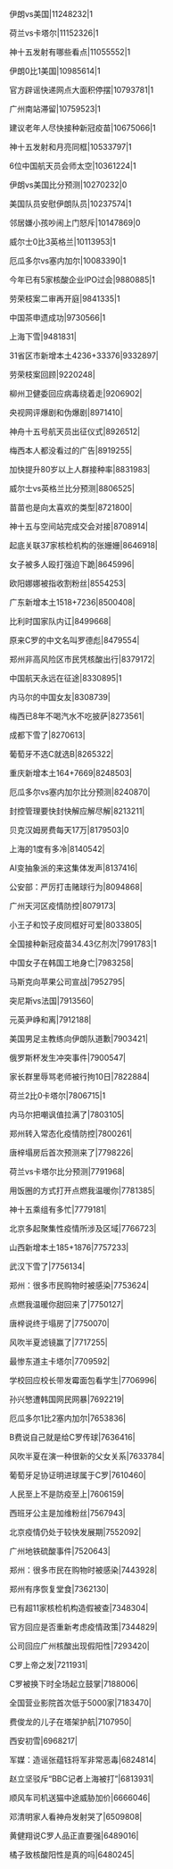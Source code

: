 伊朗vs美国|11248232|1

荷兰vs卡塔尔|11152326|1

神十五发射有哪些看点|11055552|1

伊朗0比1美国|10985614|1

官方辟谣快递网点大面积停摆|10793781|1

广州南站滞留|10759523|1

建议老年人尽快接种新冠疫苗|10675066|1

神十五发射和月亮同框|10533797|1

6位中国航天员会师太空|10361224|1

伊朗vs美国比分预测|10270232|0

美国队员安慰伊朗队员|10237574|1

邻居嫌小孩吵闹上门怒斥|10147869|0

威尔士0比3英格兰|10113953|1

厄瓜多尔vs塞内加尔|10083390|1

今年已有5家核酸企业IPO过会|9880885|1

劳荣枝案二审再开庭|9841335|1

中国茶申遗成功|9730566|1

上海下雪|9481831|

31省区市新增本土4236+33376|9332897|

劳荣枝案回顾|9220248|

柳州卫健委回应病毒绕着走|9206902|

央视网评爆剧和伪爆剧|8971410|

神舟十五号航天员出征仪式|8926512|

梅西本人都没看过的广告|8919255|

加快提升80岁以上人群接种率|8831983|

威尔士vs英格兰比分预测|8806525|

苗苗也是向太喜欢的类型|8721800|

神十五与空间站完成交会对接|8708914|

起底关联37家核检机构的张姗姗|8646918|

女子被多人殴打强迫下跪|8645996|

欧阳娜娜被指收割粉丝|8554253|

广东新增本土1518+7236|8500408|

比利时国家队内讧|8499668|

原来C罗的中文名叫罗德彪|8479554|

郑州非高风险区市民凭核酸出行|8379172|

中国航天永远在征途|8330895|1

内马尔的中国女友|8308739|

梅西已8年不喝汽水不吃披萨|8273561|

成都下雪了|8270613|

葡萄牙不选C就选B|8265322|

重庆新增本土164+7669|8248503|

厄瓜多尔vs塞内加尔比分预测|8240870|

封控管理要快封快解应解尽解|8213211|

贝克汉姆房费每天17万|8179503|0

上海的1度有多冷|8140542|

AI变抽象派的来这集体发声|8137416|

公安部：严厉打击赌球行为|8094868|

广州天河区疫情防控|8079173|

小王子和饺子皮同框好可爱|8033805|

全国接种新冠疫苗34.43亿剂次|7991783|1

中国女子在韩国工地身亡|7983258|

马斯克向苹果公司宣战|7952795|

突尼斯vs法国|7913560|

元英尹峥和离|7912188|

美国男足主教练向伊朗队道歉|7903421|

俄罗斯杯发生冲突事件|7900547|

家长群里辱骂老师被行拘10日|7822884|

荷兰2比0卡塔尔|7806715|1

内马尔把嘲讽值拉满了|7803105|

郑州转入常态化疫情防控|7800261|

唐梓塌房后首次预测来了|7798226|

荷兰vs卡塔尔比分预测|7791968|

用饭圈的方式打开点燃我温暖你|7781385|

神十五乘组有多忙|7779181|

北京多起聚集性疫情所涉及区域|7766723|

山西新增本土185+1876|7757233|

武汉下雪了|7756134|

郑州：很多市民购物时被感染|7753624|

点燃我温暖你甜回来了|7750127|

唐梓说终于塌房了|7750070|

风吹半夏滤镜赢了|7717255|

最惨东道主卡塔尔|7709592|

学校回应校长带发霉面包看学生|7706996|

孙兴慜遭韩国网民网暴|7692219|

厄瓜多尔1比2塞内加尔|7653836|

B费说自己就是给C罗传球|7636416|

风吹半夏在演一种很新的父女关系|7633784|

葡萄牙足协证明进球属于C罗|7610460|

人民至上不是防疫至上|7606159|

西班牙公主是加维粉丝|7567943|

北京疫情仍处于较快发展期|7552092|

广州地铁硫酸事件|7520643|

郑州：很多市民在购物时被感染|7443928|

郑州有序恢复堂食|7362130|

已有超11家核检机构造假被查|7348304|

官方回应是否重新考虑疫情政策|7344829|

公司回应广州核酸出现假阳性|7293420|

C罗上帝之发|7211931|

C罗被换下时全场起立鼓掌|7188006|

全国营业影院首次低于5000家|7183470|

费俊龙的儿子在塔架护航|7107950|

西安初雪|6968217|

军媒：造谣张蕴钰将军非常恶毒|6824814|

赵立坚驳斥“BBC记者上海被打”|6813931|

顺风车司机送猫中途威胁加价|6666046|

邓清明家人看神舟发射哭了|6509808|

黄健翔说C罗人品正直要强|6489016|

橘子致核酸阳性是真的吗|6480245|

